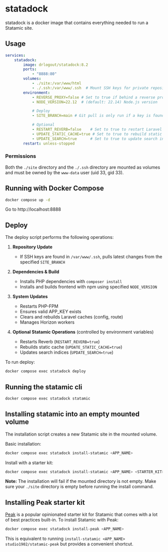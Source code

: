 # statadock

statadock is a docker image that contains everything needed to run a Statamic site.

## Usage
```yml
services:
	statadock:
		image: drlogout/statadock:8.2
		ports:
			- "8888:80"
		volumes:
			- ./site:/var/www/html
			- ./.ssh:/var/www/.ssh  # Mount SSH keys for private repository access
		environment:
			- REVERSE_PROXY=false # Set to true if behind a reverse proxy
			- NODE_VERSION=22.12  # (default: 22.14) Node.js version

			# Deploy
			- SITE_BRANCH=main # Git pull is only run if a key is found in /var/www/.ssh

			# Optional
			- RESTART_REVERB=false    # Set to true to restart Laravel Reverb
			- UPDATE_STATIC_CACHE=true # Set to true to rebuild static cache
			- UPDATE_SEARCH=true      # Set to true to update search indices
		restart: unless-stopped
```

### Permissions

Both the `./site` directory and the `./.ssh` directory are mounted as volumes and must be owned by the `www-data` user (uid 33, gid 33).

## Running with Docker **Compose**

```bash
docker compose up -d
```
Go to http://localhost:8888



## Deploy

The deploy script performs the following operations:

1. **Repository Update**
   - If SSH keys are found in `/var/www/.ssh`, pulls latest changes from the specified `SITE_BRANCH`

2. **Dependencies & Build**
   - Installs PHP dependencies with `composer install`
   - Installs and builds frontend with npm using specified `NODE_VERSION`

3. **System Updates**
   - Restarts PHP-FPM
   - Ensures valid APP_KEY exists
   - Clears and rebuilds Laravel caches (config, route)
   - Manages Horizon workers

4. **Optional Statamic Operations** (controlled by environment variables)
   - Restarts Reverb (`RESTART_REVERB=true`)
   - Rebuilds static cache (`UPDATE_STATIC_CACHE=true`)
   - Updates search indices (`UPDATE_SEARCH=true`)

To run deploy:
```bash
docker compose exec statadock deploy
```

## Running the statamic cli

```bash
docker compose exec statadock statamic
```

## Installing statamic into an empty mounted volume

The installation script creates a new Statamic site in the mounted volume.

Basic installation:
```bash
docker compose exec statadock install-statamic <APP_NAME>
```

Install with a starter kit:
```bash
docker compose exec statadock install-statamic <APP_NAME> <STARTER_KIT>
```

**Note:** The installation will fail if the mounted directory is not empty. Make sure your `./site` directory is empty before running the install command.

## Installing Peak starter kit

[Peak](https://github.com/studio1902/statamic-peak) is a popular opinionated starter kit for Statamic that comes with a lot of best practices built-in. To install Statamic with Peak:

```bash
docker compose exec statadock install-peak <APP_NAME>
```

This is equivalent to running `install-statamic <APP_NAME> studio1902/statamic-peak` but provides a convenient shortcut.
